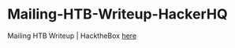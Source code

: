 # Mailing-HTB-Writeup-HackerHQ
Mailing HTB Writeup | HacktheBox [here](https://www.hackerhq.tech/2024/05/mailing-htb.html)
